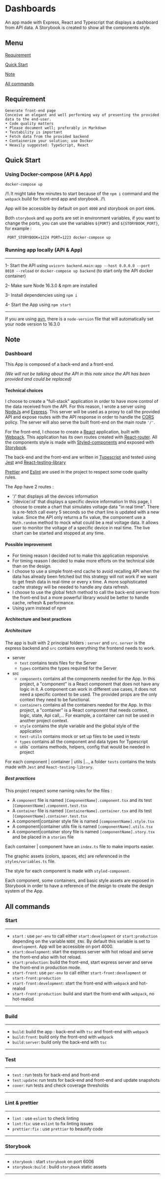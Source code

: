 # Dashboards
An app made with Express, React and Typescript that displays a dashboard from API data.
A Storybook is created to show all the components style.

## Menu
[Requirement](#requirement)

[Quick Start](#quick-start)

[Note](#note)

[All commands](#all-commands)


## Requirement

````
Generate front-end page
Conceive an elegant and well performing way of presenting the provided data to the end-user.
• Code quality matters
• Please document well; preferably in Markdown
• Testability is important
• Fetch data from the provided backend
• Containerize your solution; use Docker
• Heavily suggested: TypeScript, React
````

## Quick Start

### Using Docker-compose (API & App)

```
docker-compose up
```


/!\ It might take few minutes to start because of the `npm i` command and the `webpack` build for front-end app and storybook. /!\

App will be accessible by default on port `4000` and storybook on port `6006`.

Both `storybook` and `app` ports are set in environment variables, if you want to change the ports, you can use the variables `${PORT}` and `${STORYBOOK_PORT}`, for example :

```
 PORT_STORYBOOK=1224 PORT=1223 docker-compose up
```

### Running app locally (API & App)

---

1- Start the API using `uvicorn backend.main:app --host 0.0.0.0 --port 8010 --reload` or `docker-compose up backend` (to start only the API docker container)

2- Make sure Node 16.3.0 & npm are installed

3- Install dependencies using `npm i`

4- Start the App using `npm start`

---

If you are using [avn](https://www.npmjs.com/package/avn), there is a `node-version` file that
will automatically set your node version to 16.3.0

## Note

### Dashboard

This App is composed of a back-end and a front-end.

*(We will not be talking about the API in this note since the API has been provided and could be replaced)*

#### Technical choices

I choose to create a "full-stack" application in order to have more control of the data received from the API. For this reason,
I wrote a server using [NodeJs](https://nodejs.org/en/) and [Express](https://expressjs.com/).
This server will be used as a proxy to call the provided API and expose routes with the API response in order to handle the
[CORS](https://developer.mozilla.org/fr/docs/Web/HTTP/CORS/Errors) policy.
The server will also serve the built front-end on the main route `'/'`.

For the front-end, I choose to create a [React](https://fr.reactjs.org/) application, built with [Webpack](https://webpack.js.org/). This application
has its own routes created with [React-router](https://reactrouter.com/). All the components style is made with [Styled-components](https://styled-components.com/)
and exposed with [Storybook](https://storybook.js.org/).

The back-end and the front-end are written in [Typescript](https://www.typescriptlang.org/) and tested using [Jest](https://jestjs.io/fr/)
and [React-testing-library](https://testing-library.com/docs/react-testing-library/intro/)

[Prettier](https://prettier.io/) and [Eslint](https://eslint.org/) are used in the project to respect some code quality rules.

The App have 2 routes :
- '/' that displays all the devices information
- '/device/:id' that displays a specific device information
  In this page, I choose to create a chart that simulates voltage data "in real time". There is a re-fetch call every 5 seconds 
  so the chart line is updated with a new value. Since the API only returns a fix value, the component use a `Math.random` method
  to mock what could be a real voltage data. It allows user to monitor the voltage of a specific device in real time. 
  The live chart can be started and stopped at any time.


#### Possible improvement

- For timing reason I decided not to make this application responsive.
- For timing reason I decided to make more efforts on the technical side than on the design.
- I choose to use a simple front-end cache to avoid recalling API when the data has already been fetched but this
  strategy will not work if we want to get fresh data in real-time or every x time. A more sophisticated cache strategy will
  be needed to handle any data refresh.
- I choose to use the global fetch method to call the back-end server from the front-end but a more powerful library would be better
  to handle cache, refresh & performance.
- Using yarn instead of npm

#### Architecture and best practices

##### Architecture


The app is built with 2 principal folders : `server` and `src`.
`server` is the express backend and `src` contains everything the frontend needs to work.

* server
  * `test` contains tests files for the Server
  * `types` contains the types required for the Server
* src
  * `components` contains all the components needed for the App. In this project, a "component" is a React component that does not have
    any logic in it. A component can work in different use cases, it does not need a specific context to be used. The provided props are the
    only context they need to be functional.
  * `containers` contains all the containers needed for the App. In this project, a "container" is a React component that needs context, logic,
    state, Api call,... For example, a container can not be used in another project context.
  * `style` contains the style variable and the global style of the application
  * `test-utils` contains mock or set up files to be used in tests
  * `types` contains all the component and data types for Typescript
  * utils` contains methods, helpers, config that would be needed in project
  
For each component | container | utils |..., a folder `tests` contains the tests made with `Jest` and `React-testing-library`.

##### Best practices

This project respect some naming rules for the files :
- A `component` file is named `[ComponentName].component.tsx` and its test `[ComponentName].component.test.tsx`
- A `container` file is named `[ContainerName].container.tsx` and its test `[ComponentName].container.test.tsx`
- A component|container style file is named `[componentName].style.tsx`
- A component|container utils file is named `[componentName].utils.tsx`
- A component|container story file is named `[componentName].story.tsx` and be placed in a `stories` file

Each container | component have an `index.ts` file to make imports easier.

The graphic assets (colors, spaces, etc) are referenced in the `styles/variables.ts` file. 

The style for each component is made with `styled-component`.

Each component, some containers, and basic style assets are exposed in Storybook in order to have a reference of the design to create the design system
of the App.

## All commands

### Start

---

- `start` : use `per-env` to call either `start:development` or `start:production` depending on the variable `NODE_ENV`. By default
  this variable is set to `development`. App will be accessible on port 4000.
- `start:development`: start the express server with hot reload and serve the front-end also with hot reload.
- `start:production`: build the front-end, start express server and serve the front-end in production mode.
- `start-front`: use `per-env` to call either `start-front:development` or `start-front:production`
- `start-front:development`: start the front-end with `webpack` and hot-realod
- `start-front:production`: build and start the front-end with `webpack`, no hot-realod

---

### Build

---

- `build`: build the app : back-end with `tsc` and front-end with `webpack`
- `build:front`: build only the front-end with `webpack`
- `build:server`: build only the back-end with `tsc`

---

### Test

---

- `test` : run tests for back-end and front-end
- `test:update`: run tests for back-end and front-end and update snapshots
- `cover`: run tests and check coverage thresholds

---

### Lint & prettier

---

- `lint` : use `eslint` to check linting
- `lint:fix`: use `eslint` to fix linting issues
- `prettier:fix` : use `prettier` to beautify code

---

### Storybook

---

- `storybook` : start `storybook` on port 6006
- `storybook:build` : build `storybook` static assets

---
